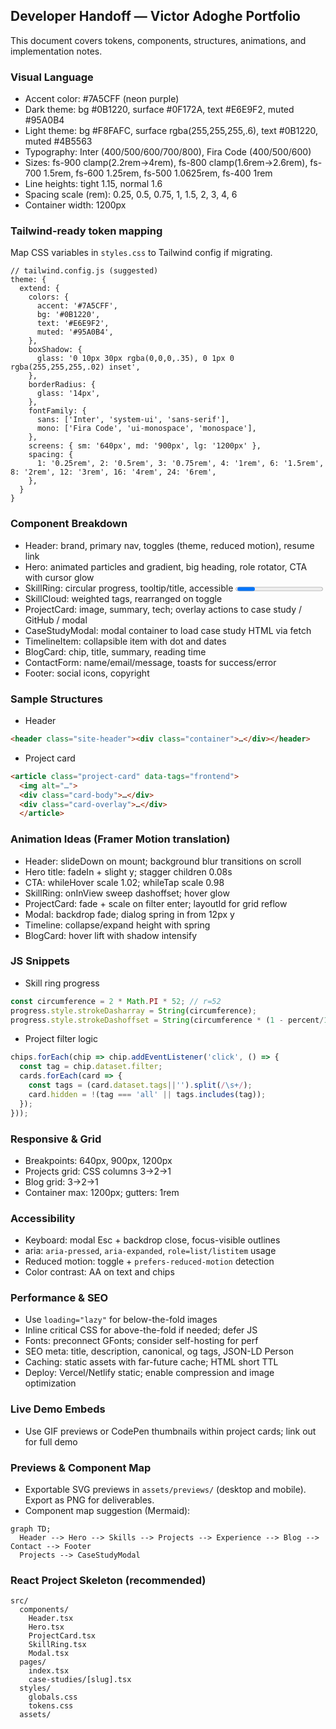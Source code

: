 ## Developer Handoff — Victor Adoghe Portfolio

This document covers tokens, components, structures, animations, and implementation notes.

### Visual Language
- Accent color: #7A5CFF (neon purple)
- Dark theme: bg #0B1220, surface #0F172A, text #E6E9F2, muted #95A0B4
- Light theme: bg #F8FAFC, surface rgba(255,255,255,.6), text #0B1220, muted #4B5563
- Typography: Inter (400/500/600/700/800), Fira Code (400/500/600)
- Sizes: fs-900 clamp(2.2rem→4rem), fs-800 clamp(1.6rem→2.6rem), fs-700 1.5rem, fs-600 1.25rem, fs-500 1.0625rem, fs-400 1rem
- Line heights: tight 1.15, normal 1.6
- Spacing scale (rem): 0.25, 0.5, 0.75, 1, 1.5, 2, 3, 4, 6
- Container width: 1200px

### Tailwind-ready token mapping
Map CSS variables in `styles.css` to Tailwind config if migrating.

```
// tailwind.config.js (suggested)
theme: {
  extend: {
    colors: {
      accent: '#7A5CFF',
      bg: '#0B1220',
      text: '#E6E9F2',
      muted: '#95A0B4',
    },
    boxShadow: {
      glass: '0 10px 30px rgba(0,0,0,.35), 0 1px 0 rgba(255,255,255,.02) inset',
    },
    borderRadius: {
      glass: '14px',
    },
    fontFamily: {
      sans: ['Inter', 'system-ui', 'sans-serif'],
      mono: ['Fira Code', 'ui-monospace', 'monospace'],
    },
    screens: { sm: '640px', md: '900px', lg: '1200px' },
    spacing: {
      1: '0.25rem', 2: '0.5rem', 3: '0.75rem', 4: '1rem', 6: '1.5rem', 8: '2rem', 12: '3rem', 16: '4rem', 24: '6rem',
    },
  }
}
```

### Component Breakdown
- Header: brand, primary nav, toggles (theme, reduced motion), resume link
- Hero: animated particles and gradient, big heading, role rotator, CTA with cursor glow
- SkillRing: circular progress, tooltip/title, accessible <progress> fallback
- SkillCloud: weighted tags, rearranged on toggle
- ProjectCard: image, summary, tech; overlay actions to case study / GitHub / modal
- CaseStudyModal: modal container to load case study HTML via fetch
- TimelineItem: collapsible item with dot and dates
- BlogCard: chip, title, summary, reading time
- ContactForm: name/email/message, toasts for success/error
- Footer: social icons, copyright

### Sample Structures
- Header
```html
<header class="site-header"><div class="container">…</div></header>
```
- Project card
```html
<article class="project-card" data-tags="frontend">
  <img alt="…">
  <div class="card-body">…</div>
  <div class="card-overlay">…</div>
  </article>
```

### Animation Ideas (Framer Motion translation)
- Header: slideDown on mount; background blur transitions on scroll
- Hero title: fadeIn + slight y; stagger children 0.08s
- CTA: whileHover scale 1.02; whileTap scale 0.98
- SkillRing: onInView sweep dashoffset; hover glow
- ProjectCard: fade + scale on filter enter; layoutId for grid reflow
- Modal: backdrop fade; dialog spring in from 12px y
- Timeline: collapse/expand height with spring
- BlogCard: hover lift with shadow intensify

### JS Snippets
- Skill ring progress
```js
const circumference = 2 * Math.PI * 52; // r=52
progress.style.strokeDasharray = String(circumference);
progress.style.strokeDashoffset = String(circumference * (1 - percent/100));
```
- Project filter logic
```js
chips.forEach(chip => chip.addEventListener('click', () => {
  const tag = chip.dataset.filter;
  cards.forEach(card => {
    const tags = (card.dataset.tags||'').split(/\s+/);
    card.hidden = !(tag === 'all' || tags.includes(tag));
  });
}));
```

### Responsive & Grid
- Breakpoints: 640px, 900px, 1200px
- Projects grid: CSS columns 3→2→1
- Blog grid: 3→2→1
- Container max: 1200px; gutters: 1rem

### Accessibility
- Keyboard: modal Esc + backdrop close, focus-visible outlines
- aria: `aria-pressed`, `aria-expanded`, `role=list/listitem` usage
- Reduced motion: toggle + `prefers-reduced-motion` detection
- Color contrast: AA on text and chips

### Performance & SEO
- Use `loading="lazy"` for below-the-fold images
- Inline critical CSS for above-the-fold if needed; defer JS
- Fonts: preconnect GFonts; consider self-hosting for perf
- SEO meta: title, description, canonical, og tags, JSON-LD Person
- Caching: static assets with far-future cache; HTML short TTL
- Deploy: Vercel/Netlify static; enable compression and image optimization

### Live Demo Embeds
- Use GIF previews or CodePen thumbnails within project cards; link out for full demo

### Previews & Component Map
- Exportable SVG previews in `assets/previews/` (desktop and mobile). Export as PNG for deliverables.
- Component map suggestion (Mermaid):
```mermaid
graph TD;
  Header --> Hero --> Skills --> Projects --> Experience --> Blog --> Contact --> Footer
  Projects --> CaseStudyModal
```

### React Project Skeleton (recommended)
```
src/
  components/
    Header.tsx
    Hero.tsx
    ProjectCard.tsx
    SkillRing.tsx
    Modal.tsx
  pages/
    index.tsx
    case-studies/[slug].tsx
  styles/
    globals.css
    tokens.css
  assets/
```


